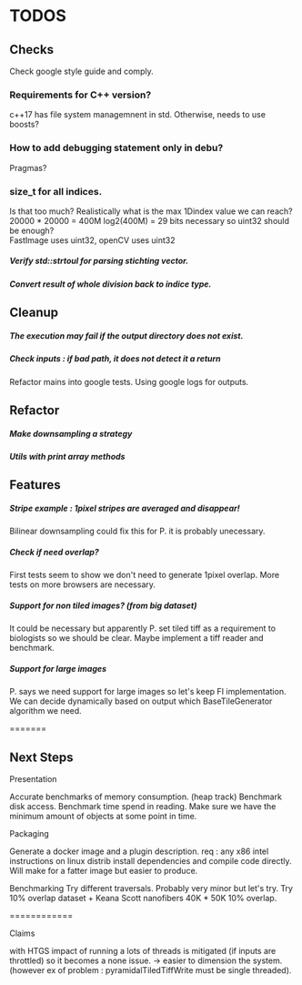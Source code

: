 # TODOS




## Checks

Check google style guide and comply.

### Requirements for C++ version?
c++17 has file system managemnent in std. Otherwise, needs to use boosts?

### How to add debugging statement only in debu?
Pragmas?

### size_t for all indices.
Is that too much? Realistically what is the max 1Dindex value we can reach?
20000 * 20000 = 400M
log2(400M) = 29 bits necessary so uint32 should be enough?  
FastImage uses uint32, openCV uses uint32

##### Verify std::strtoul for parsing stichting vector.
##### Convert result of whole division back to indice type.

## Cleanup

##### The execution may fail if the output directory does not exist.
##### Check inputs : if bad path, it does not detect it a return

Refactor mains into google tests.
Using google logs for outputs.

## Refactor 

##### Make downsampling a strategy
##### Utils with print array methods

## Features

##### Stripe example : 1pixel stripes are averaged and disappear!
Bilinear downsampling could fix this for P. it is probably unecessary.

##### Check if need overlap? 
First tests seem to show we don't need to generate 1pixel overlap.
More tests on more browsers are necessary.

##### Support for non tiled images? (from big dataset)
It could be necessary but apparently P. set tiled tiff as a requirement to biologists
so we should be clear.
Maybe implement a tiff reader and benchmark.

##### Support for large images
P. says we need support for large images so let's keep FI implementation.
We can decide dynamically based on output which BaseTileGenerator algorithm we need. 

=======

## Next Steps


Presentation

Accurate benchmarks of memory consumption. (heap track)
Benchmark disk access.
Benchmark time spend in reading.
Make sure we have the minimum amount of objects at some point in time.


Packaging

Generate a docker image and a plugin description.
req : any x86 intel instructions on linux distrib
install dependencies and compile code directly.
Will make for a fatter image but easier to produce.


Benchmarking
Try different traversals. Probably very minor but let's try.
Try 10% overlap dataset + Keana Scott nanofibers 40K * 50K 10% overlap.

============

Claims

with HTGS impact of running a lots of threads is mitigated (if inputs are throttled) so it becomes a none issue.
-> easier to dimension the system. (however ex of problem : pyramidalTiledTiffWrite must be single threaded).



